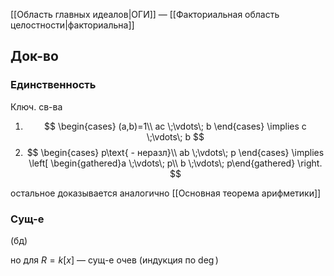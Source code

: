 [[Область главных идеалов|ОГИ]] — [[Факториальная область целостности|факториальна]]

## Док-во

### Единственность

Ключ. св-ва

1. $$
\begin{cases}
(a,b)=1\\
ac \;\vdots\; b
\end{cases} \implies c \;\vdots\; b
$$
2. $$
\begin{cases}
p\text{ - неразл}\\
ab \;\vdots\; p
\end{cases} \implies \left[ \begin{gathered}a \;\vdots\; p\\ b \;\vdots\; p\end{gathered} \right. 
$$

остальное доказывается аналогично [[Основная теорема арифметики]]

### Сущ-е

(бд)

но для $R=k[x]$ — сущ-е очев (индукция по $\deg$)